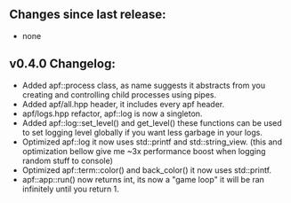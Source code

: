 ## Changes since last release:
- none

## v0.4.0 Changelog:
- Added apf::process class, as name suggests it abstracts from you creating and controlling child processes using pipes.
- Added apf/all.hpp header, it includes every apf header.
- apf/logs.hpp refactor, apf::log is now a singleton.
- Added apf::log::set_level() and get_level() these functions can be used to set logging level globally if you want less garbage in your logs.
- Optimized apf::log it now uses std::printf and std::string_view. (this and optimization bellow give me ~3x performance boost when logging random stuff to console)
- Optimized apf::term::color() and back_color() it now uses std::printf.
- apf::app::run() now returns int, its now a "game loop" it will be ran infinitely until you return 1.